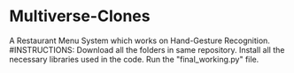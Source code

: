 # Multiverse-Clones
A Restaurant Menu System which works on Hand-Gesture Recognition.
#INSTRUCTIONS:
Download all the folders in same repository. 
Install all the necessary libraries used in the code. 
Run the "final_working.py" file.
